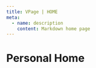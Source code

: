 ```yaml
---
title: VPage | HOME
meta:
  - name: description
    content: Markdown home page
---
```


# Personal Home

<PersonalFooter />